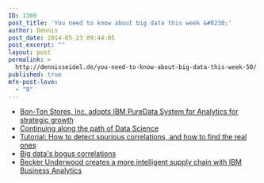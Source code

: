 ```yaml
---
ID: 1360
post_title: 'You need to know about big data this week &#8230;'
author: Dennis
post_date: 2014-05-23 09:44:05
post_excerpt: ""
layout: post
permalink: >
  http://dennisseidel.de/you-need-to-know-about-big-data-this-week-50/
published: true
mfn-post-love:
  - "0"
---
```

<ul class="scrd_digest">
<li><a href="http://feedproxy.google.com/~r/ibm-big-data-hub/~3/RCPLhOJ_Uv8/bon-ton-stores-inc-adopts-ibm-puredata-system-analytics-strategic-growth" rel="external">Bon-Ton Stores, Inc. adopts IBM PureData System for Analytics for strategic growth</a>
</li>
<li><a href="http://www.datasciencecentral.com/xn/detail/6448529:BlogPost:171462" rel="external">Continuing along the path of Data Science</a>
</li>
<li><a href="http://www.datasciencecentral.com/xn/detail/6448529:BlogPost:171383" rel="external">Tutorial: How to detect spurious correlations, and how to find the real ones</a>
</li>
<li><a href="http://feedproxy.google.com/~r/ibm-big-data-hub/~3/cYMSblu5mqU/big-datas-bogus-correlations" rel="external">Big data&#039;s bogus correlations</a>
</li>
<li><a href="http://feedproxy.google.com/~r/ibm-big-data-hub/~3/EZ37pppn71I/becker-underwood-creates-more-intelligent-supply-chain-ibm-business-analytics" rel="external">Becker Underwood creates a more intelligent supply chain with IBM Business Analytics</a>
</li>
</ul>